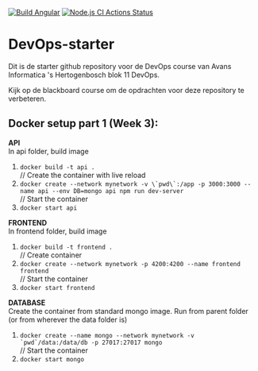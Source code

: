 [![Build Angular](https://github.com/avans-devops/devops-workshops-MadNelis/actions/workflows/angular-build.js.yml/badge.svg)](https://github.com/avans-devops/devops-workshops-MadNelis/actions/workflows/angular-build.js.yml) [![Node.js CI Actions Status](https://github.com/avans-devops/devops-workshops-MadNelis/workflows/Node.js%20CI/badge.svg)](https://github.com/avans-devops/devops-workshops-MadNelis/actions)

# DevOps-starter

Dit is de starter github repository voor de DevOps course van Avans Informatica 's Hertogenbosch blok 11 DevOps.

Kijk op de blackboard course om de opdrachten voor deze repository te verbeteren.

## **Docker setup part 1 (Week 3):**
**API**  
In api folder, build image
1. `docker build -t api .`  
// Create the container with live reload
2. ``docker create --network mynetwork -v \`pwd\`:/app -p 3000:3000 --name api --env DB=mongo api npm run dev-server``  
// Start the container
3. `docker start api`

**FRONTEND**  
In frontend folder, build image
1. `docker build -t frontend .`  
// Create container
2. `docker create --network mynetwork -p 4200:4200 --name frontend frontend`  
// Start the container
3. `docker start frontend`

**DATABASE**  
Create the container from standard mongo image. Run from parent folder (or from wherever the data folder is)
1. ``docker create --name mongo --network mynetwork -v `pwd`/data:/data/db -p 27017:27017 mongo``  
// Start the container
2. `docker start mongo`
